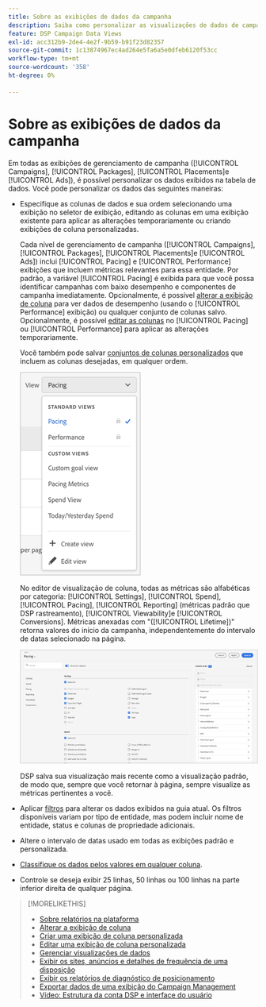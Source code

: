 ```yaml
---
title: Sobre as exibições de dados da campanha
description: Saiba como personalizar as visualizações de dados de campanhas, pacotes, disposições e anúncios.
feature: DSP Campaign Data Views
exl-id: acc312b9-2de4-4e2f-9b59-b91f23d82357
source-git-commit: 1c13874967ec4ad264e5fa6a5e0dfeb6120f53cc
workflow-type: tm+mt
source-wordcount: '358'
ht-degree: 0%

---
```


# Sobre as exibições de dados da campanha

Em todas as exibições de gerenciamento de campanha ([!UICONTROL Campaigns], [!UICONTROL Packages], [!UICONTROL Placements]e [!UICONTROL Ads]), é possível personalizar os dados exibidos na tabela de dados. Você pode personalizar os dados das seguintes maneiras:

* Especifique as colunas de dados e sua ordem selecionando uma exibição no seletor de exibição, editando as colunas em uma exibição existente para aplicar as alterações temporariamente ou criando exibições de coluna personalizadas.

   Cada nível de gerenciamento de campanha ([!UICONTROL Campaigns], [!UICONTROL Packages], [!UICONTROL Placements]e [!UICONTROL Ads]) inclui [!UICONTROL Pacing] e [!UICONTROL Performance] exibições que incluem métricas relevantes para essa entidade. Por padrão, a variável [!UICONTROL Pacing] é exibida para que você possa identificar campanhas com baixo desempenho e componentes de campanha imediatamente. Opcionalmente, é possível [alterar a exibição de coluna](column-view-change.md) para ver dados de desempenho (usando o [!UICONTROL Performance] exibição) ou qualquer conjunto de colunas salvo. Opcionalmente, é possível [editar as colunas](column-view-edit.md) no [!UICONTROL Pacing] ou [!UICONTROL Performance] para aplicar as alterações temporariamente.

   Você também pode salvar [conjuntos de colunas personalizados](column-view-create.md) que incluem as colunas desejadas, em qualquer ordem.

   ![seletor de exibição de coluna](/help/dsp/assets/column-view-selector.png)

   No editor de visualização de coluna, todas as métricas são alfabéticas por categoria: [!UICONTROL Settings], [!UICONTROL Spend], [!UICONTROL Pacing], [!UICONTROL Reporting] (métricas padrão que DSP rastreamento), [!UICONTROL Viewability]e [!UICONTROL Conversions]. Métricas anexadas com &quot;([!UICONTROL Lifetime])&quot; retorna valores do início da campanha, independentemente do intervalo de datas selecionado na página.

   ![editor de exibição de coluna](/help/dsp/assets/column-view-editor.png)

   DSP salva sua visualização mais recente como a visualização padrão, de modo que, sempre que você retornar à página, sempre visualize as métricas pertinentes a você.

* Aplicar [filtros](campaign-data-filter.md) para alterar os dados exibidos na guia atual. Os filtros disponíveis variam por tipo de entidade, mas podem incluir nome de entidade, status e colunas de propriedade adicionais.

* Altere o intervalo de datas usado em todas as exibições padrão e personalizada.

* [Classifique os dados pelos valores em qualquer coluna](campaign-data-sort.md).

* Controle se deseja exibir 25 linhas, 50 linhas ou 100 linhas na parte inferior direita de qualquer página.

>[!MORELIKETHIS]
>
>* [Sobre relatórios na plataforma](campaign-reports-about.md)
>* [Alterar a exibição de coluna](column-view-change.md)
>* [Criar uma exibição de coluna personalizada](column-view-create.md)
>* [Editar uma exibição de coluna personalizada](column-view-edit.md)
>* [Gerenciar visualizações de dados](campaign-data-visualization-manage.md)
>* [Exibir os sites, anúncios e detalhes de frequência de uma disposição](placement-details-view.md)
>* [Exibir os relatórios de diagnóstico de posicionamento](placement-diagnostics.md)
>* [Exportar dados de uma exibição do Campaign Management](campaign-export-data.md)
>* [Vídeo: Estrutura da conta DSP e interface do usuário](https://experienceleague.adobe.com/docs/advertising-cloud-learn/tutorials/dsp/ui.html)

